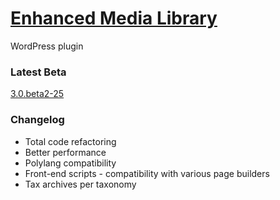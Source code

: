 # [Enhanced Media Library](https://www.wpuxsolutions.com/)
WordPress plugin

### Latest Beta
[3.0.beta2-25](https://github.com/webbistro/enhanced-media-library/tree/v3.0.beta2-25)

### Changelog

* Total code refactoring
* Better performance
* Polylang compatibility
* Front-end scripts - compatibility with various page builders
* Tax archives per taxonomy
